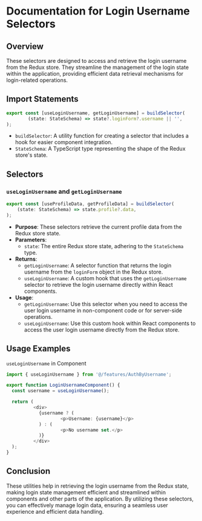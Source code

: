 # Documentation for Login Username Selectors

## Overview
These selectors are designed to access and retrieve the login username from the Redux store. They streamline the management of the login state within the application, providing efficient data retrieval mechanisms for login-related operations.
## Import Statements
```typescript
export const [useLoginUsername, getLoginUsername] = buildSelector(
        (state: StateSchema) => state?.loginForm?.username || '',
);
```
- `buildSelector`: A utility function for creating a selector that includes a hook for easier component integration.
- `StateSchema`: A TypeScript type representing the shape of the Redux store's state.

## Selectors

### `useLoginUsername` and `getLoginUsername`
```typescript
export const [useProfileData, getProfileData] = buildSelector(
    (state: StateSchema) => state.profile?.data,
);
```
- **Purpose**: These selectors retrieve the current profile data from the Redux store state.
- **Parameters**:
    - `state`: The entire Redux store state, adhering to the `StateSchema` type.
- **Returns**:
    - `getLoginUsername`: A selector function that returns the login username from the `loginForm` object in the Redux store.
    - `useLoginUsername`: A custom hook that uses the `getLoginUsername` selector to retrieve the login username directly within React components.
- **Usage**:
    - `getLoginUsername`: Use this selector when you need to access the  user login username in non-component code or for server-side operations.
    - `useLoginUsername`: Use this custom hook within React components to access the user login username directly from the Redux store. 

## Usage Examples
`useLoginUsername` in Component
```typescript jsx
import { useLoginUsername } from '@/features/AuthByUsername';

export function LoginUsernameComponent() {
  const username = useLoginUsername();

  return (
          <div>
            {username ? (
                    <p>Username: {username}</p>
            ) : (
                    <p>No username set.</p>
            )}
          </div>
  );
}
```


## Conclusion
These utilities help in retrieving the login username from the Redux state, making login state management efficient and streamlined within components and other parts of the application. By utilizing these selectors, you can effectively manage login data, ensuring a seamless user experience and efficient data handling.
